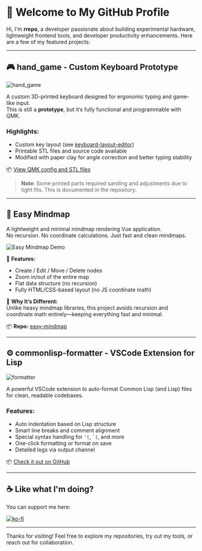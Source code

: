 # 👋 Welcome to My GitHub Profile

Hi, I'm **rrepo**, a developer passionate about building experimental hardware, lightweight frontend tools, and developer productivity enhancements. Here are a few of my featured projects:

---

## 🎮 hand_game - Custom Keyboard Prototype

![hand_game](https://i.imgur.com/8W6ofcq.jpeg)

A custom 3D-printed keyboard designed for ergonomic typing and game-like input.  
This is still a **prototype**, but it’s fully functional and programmable with QMK.

### Highlights:
- Custom key layout (see [keyboard-layout-editor](https://www.keyboard-layout-editor.com/))
- Printable STL files and source code available
- Modified with paper clay for angle correction and better typing stability

📦 [View QMK config and STL files](https://github.com/rrepo/hand_game)

> **Note**: Some printed parts required sanding and adjustments due to tight fits. This is documented in the repository.

---

## 🧠 Easy Mindmap

A lightweight and minimal mindmap rendering Vue application.  
No recursion. No coordinate calculations. Just fast and clean mindmaps.

![Easy Mindmap Demo](https://github.com/[YOUR_USERNAME]/easy-mindmap/blob/main/demo.gif)

🔧 **Features:**
- Create / Edit / Move / Delete nodes
- Zoom in/out of the entire map
- Flat data structure (no recursion)
- Fully HTML/CSS-based layout (no JS coordinate math)

🌿 **Why It’s Different:**  
Unlike heavy mindmap libraries, this project avoids recursion and coordinate math entirely—keeping everything fast and minimal.

📦 **Repo:** [easy-mindmap](https://github.com/[YOUR_USERNAME]/easy-mindmap)

---

## ⚙️ commonlisp-formatter - VSCode Extension for Lisp

![formatter](https://i.imgur.com/Za9dkBk.gif)

A powerful VSCode extension to auto-format Common Lisp (and Lisp) files for clean, readable codebases.

### Features:
- Auto indentation based on Lisp structure
- Smart line breaks and comment alignment
- Special syntax handling for `'(`, `` `( ``, and more
- One-click formatting or format on save
- Detailed logs via output channel

📦 [Check it out on GitHub](https://github.com/rrepo/commonlisp-formatter)

---

## ☕ Like what I'm doing?

You can support me here:

[![ko-fi](https://ko-fi.com/img/githubbutton_sm.svg)](https://ko-fi.com/X8X8WJMKD)

---

Thanks for visiting! Feel free to explore my repositories, try out my tools, or reach out for collaboration.
